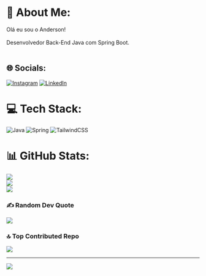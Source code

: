 # 💫 About Me:
Olá eu sou o Anderson!<br><br>Desenvolvedor Back-End Java com Spring Boot.<br><br>


## 🌐 Socials:
[![Instagram](https://img.shields.io/badge/Instagram-%23E4405F.svg?logo=Instagram&logoColor=white)](https://instagram.com/https://www.instagram.com/anderson_s_rocha/) [![LinkedIn](https://img.shields.io/badge/LinkedIn-%230077B5.svg?logo=linkedin&logoColor=white)](https://linkedin.com/in/https://www.linkedin.com/in/anderson-rocha-silva/) 

# 💻 Tech Stack:
![Java](https://img.shields.io/badge/java-%23ED8B00.svg?style=for-the-badge&logo=openjdk&logoColor=white) ![Spring](https://img.shields.io/badge/spring-%236DB33F.svg?style=for-the-badge&logo=spring&logoColor=white) ![TailwindCSS](https://img.shields.io/badge/tailwindcss-%2338B2AC.svg?style=for-the-badge&logo=tailwind-css&logoColor=white)
# 📊 GitHub Stats:
![](https://github-readme-stats.vercel.app/api?username=Anderson1605R&theme=monokai&hide_border=false&include_all_commits=true&count_private=false)<br/>
![](https://github-readme-streak-stats.herokuapp.com/?user=Anderson1605R&theme=monokai&hide_border=false)<br/>
![](https://github-readme-stats.vercel.app/api/top-langs/?username=Anderson1605R&theme=monokai&hide_border=false&include_all_commits=true&count_private=false&layout=compact)

### ✍️ Random Dev Quote
![](https://quotes-github-readme.vercel.app/api?type=horizontal&theme=gruvbox)

### 🔝 Top Contributed Repo
![](https://github-contributor-stats.vercel.app/api?username=Anderson1605R&limit=5&theme=monokai&combine_all_yearly_contributions=true)

---
[![](https://visitcount.itsvg.in/api?id=Anderson1605R&icon=0&color=0)](https://visitcount.itsvg.in)

<!-- Proudly created with GPRM ( https://gprm.itsvg.in ) -->

